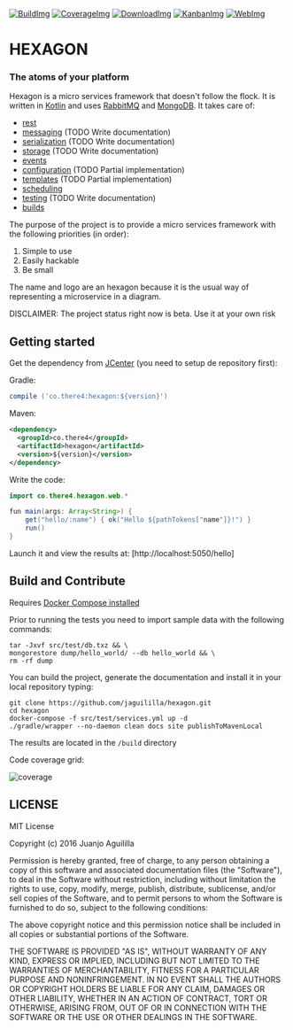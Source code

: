 [![BuildImg]][Build] [![CoverageImg]][Coverage]
[![DownloadImg]][Download] [![KanbanImg]][Kanban]
[![WebImg]][Web]

[BuildImg]: https://travis-ci.org/jaguililla/hexagon.svg?branch=master
[Build]: https://travis-ci.org/jaguililla/hexagon

[CoverageImg]: https://codecov.io/gh/jaguililla/hexagon/branch/master/graph/badge.svg
[Coverage]: https://codecov.io/gh/jaguililla/hexagon

[DownloadImg]: https://img.shields.io/bintray/v/jamming/maven/Hexagon.svg
[Download]: https://bintray.com/jamming/maven/Hexagon/_latestVersion

[KanbanImg]: https://img.shields.io/badge/kanban-huboard-blue.svg
[Kanban]: https://huboard.com/jaguililla/hexagon

[WebImg]: https://img.shields.io/badge/web-there4.co%2Fhexagon-blue.svg
[Web]: http://there4.co/hexagon

HEXAGON
=======
### The atoms of your platform

Hexagon is a micro services framework that doesn't follow the flock. It is written in [Kotlin] and
uses [RabbitMQ] and [MongoDB]. It takes care of:

* [rest](http://there4.co/hexagon/rest.html)
* [messaging](http://there4.co/hexagon/messaging.html) (TODO Write documentation)
* [serialization](http://there4.co/hexagon/serialization.html) (TODO Write documentation)
* [storage](http://there4.co/hexagon/storage.html) (TODO Write documentation)
* [events](http://there4.co/hexagon/events.html)
* [configuration](http://there4.co/hexagon/configuration.html) (TODO Partial implementation)
* [templates](http://there4.co/hexagon/templates.html) (TODO Partial implementation)
* [scheduling](http://there4.co/hexagon/scheduling.html)
* [testing](http://there4.co/hexagon/testing.html) (TODO Write documentation)
* [builds](http://there4.co/hexagon/builds.html)

The purpose of the project is to provide a micro services framework with the following priorities
(in order):

1. Simple to use
2. Easily hackable
3. Be small

The name and logo are an hexagon because it is the usual way of representing a microservice in a
diagram.

DISCLAIMER: The project status right now is beta. Use it at your own risk

[Kotlin]: http://kotlinlang.org
[RabbitMQ]: http://www.rabbitmq.com
[MongoDB]: https://www.mongodb.com

## Getting started

Get the dependency from [JCenter][JCenter] (you need to setup de repository first):

Gradle:

```groovy
compile ('co.there4:hexagon:${version}')
```

Maven:

```xml
<dependency>
  <groupId>co.there4</groupId>
  <artifactId>hexagon</artifactId>
  <version>${version}</version>
</dependency>
```

[JCenter]: https://bintray.com/jamming/maven/Hexagon

Write the code:

```java
import co.there4.hexagon.web.*

fun main(args: Array<String>) {
    get("hello/:name") { ok("Hello ${pathTokens["name"]}!") }
    run()
}
```

Launch it and view the results at: [http://localhost:5050/hello]


## Build and Contribute

Requires [Docker Compose installed](https://docs.docker.com/compose/install)

Prior to running the tests you need to import sample data with the following commands:

    tar -Jxvf src/test/db.txz && \
    mongorestore dump/hello_world/ --db hello_world && \
    rm -rf dump

You can build the project, generate the documentation and install it in your local repository
typing:

    git clone https://github.com/jaguililla/hexagon.git
    cd hexagon
    docker-compose -f src/test/services.yml up -d
    ./gradle/wrapper --no-daemon clean docs site publishToMavenLocal

The results are located in the `/build` directory

Code coverage grid:

![coverage](https://codecov.io/gh/jaguililla/hexagon/branch/master/graphs/tree.svg)


LICENSE
-------

MIT License

Copyright (c) 2016 Juanjo Aguililla

Permission is hereby granted, free of charge, to any person obtaining a copy
of this software and associated documentation files (the "Software"), to deal
in the Software without restriction, including without limitation the rights
to use, copy, modify, merge, publish, distribute, sublicense, and/or sell
copies of the Software, and to permit persons to whom the Software is
furnished to do so, subject to the following conditions:

The above copyright notice and this permission notice shall be included in all
copies or substantial portions of the Software.

THE SOFTWARE IS PROVIDED "AS IS", WITHOUT WARRANTY OF ANY KIND, EXPRESS OR
IMPLIED, INCLUDING BUT NOT LIMITED TO THE WARRANTIES OF MERCHANTABILITY,
FITNESS FOR A PARTICULAR PURPOSE AND NONINFRINGEMENT. IN NO EVENT SHALL THE
AUTHORS OR COPYRIGHT HOLDERS BE LIABLE FOR ANY CLAIM, DAMAGES OR OTHER
LIABILITY, WHETHER IN AN ACTION OF CONTRACT, TORT OR OTHERWISE, ARISING FROM,
OUT OF OR IN CONNECTION WITH THE SOFTWARE OR THE USE OR OTHER DEALINGS IN THE
SOFTWARE.
